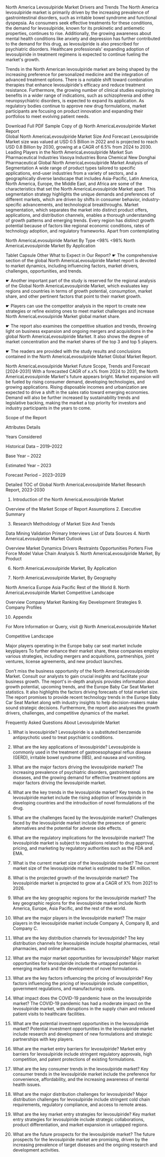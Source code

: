 North America Levosulpiride Market Drivers and Trends
The North America levosulpiride market is primarily driven by the increasing prevalence of gastrointestinal disorders, such as irritable bowel syndrome and functional dyspepsia. As consumers seek effective treatments for these conditions, the demand for levosulpiride, known for its prokinetic and antiemetic properties, continues to rise. Additionally, the growing awareness about mental health conditions like anxiety and depression has further contributed to the demand for this drug, as levosulpiride is also prescribed for psychiatric disorders. Healthcare professionals' expanding adoption of levosulpiride in treatment regimens is expected to continue fueling the market's growth.

Trends in the North American levosulpiride market are being shaped by the increasing preference for personalized medicine and the integration of advanced treatment options. There is a notable shift toward combination therapies that enhance levosulpiride's efficacy and reduce treatment resistance. Furthermore, the growing number of clinical studies exploring its benefits in a wider range of indications, such as schizophrenia and other neuropsychiatric disorders, is expected to expand its application. As regulatory bodies continue to approve new drug formulations, market participants are focusing on product innovation and expanding their portfolios to meet evolving patient needs.

Download Full PDF Sample Copy of @ North AmericaLevosulpiride Market Report  
Global North AmericaLevosulpiride Market Size And Forecast
Levosulpiride Market size was valued at USD 0.5 Billion in 2022 and is projected to reach USD 0.8 Billion by 2030, growing at a CAGR of 6.5% from 2024 to 2030.
Leading Players in the North AmericaLevosulpiride Market
Sun Pharmaceutical Industries
Vasoya Industries
Bona Chemical
New Donghai Pharmaceutical
Global North AmericaLevosulpiride Market Analysis of Segmentation
A wide range of product types tailored to specific applications, end-user industries from a variety of sectors, and a geographically diverse landscape that includes Asia-Pacific, Latin America, North America, Europe, the Middle East, and Africa are some of the characteristics that set the North AmericaLevosulpiride Market apart. This segmentation strategy highlights the unique demands and preferences of different markets, which are driven by shifts in consumer behavior, industry-specific advancements, and technological breakthroughs. Market segmentation, which separates the market into distinct product offers, applications, and distribution channels, enables a thorough understanding of growth patterns and emerging trends. Every region has distinct growth potential because of factors like regional economic conditions, rates of technology adoption, and regulatory frameworks. Apart from contemplating

North AmericaLevosulpiride Market By Type
<98%
<98%
North AmericaLevosulpiride Market By Application

Tablet
Capsule
Other
What to Expect in Our Report?
☛ The comprehensive section of the global North AmericaLevosulpiride Market report is devoted to market dynamics, including influencing factors, market drivers, challenges, opportunities, and trends.

☛ Another important part of the study is reserved for the regional analysis of the Global North AmericaLevosulpiride Market, which evaluates key regions and countries in terms of growth potential, consumption, market share, and other pertinent factors that point to their market growth.

☛ Players can use the competitor analysis in the report to create new strategies or refine existing ones to meet market challenges and increase North AmericaLevosulpiride Market global market share.

☛ The report also examines the competitive situation and trends, throwing light on business expansion and ongoing mergers and acquisitions in the global North AmericaLevosulpiride Market. It also shows the degree of market concentration and the market shares of the top 3 and top 5 players.

☛ The readers are provided with the study results and conclusions contained in the North AmericaLevosulpiride Market Global Market Report.

North AmericaLevosulpiride Market Future Scope, Trends and Forecast [2024-2031]
With a forecasted CAGR of x.x% from 2024 to 2031, the North AmericaLevosulpiride Market's future appears bright. Market expansion will be fueled by rising consumer demand, developing technologies, and growing applications. Rising disposable incomes and urbanization are expected to drive a shift in the sales ratio toward emerging economies. Demand will also be further increased by sustainability trends and legislative backing, making the market a top priority for investors and industry participants in the years to come.

Scope of the Report

Attributes Details

Years Considered

Historical Data – 2019–2022

Base Year – 2022

Estimated Year – 2023

Forecast Period – 2023–2029

Detailed TOC of Global North AmericaLevosulpiride Market Research Report, 2023-2030
1. Introduction of the North AmericaLevosulpiride Market

Overview of the Market
Scope of Report
Assumptions
2. Executive Summary

3. Research Methodology of Market Size And Trends

Data Mining
Validation
Primary Interviews
List of Data Sources
4. North AmericaLevosulpiride Market Outlook

Overview
Market Dynamics
Drivers
Restraints
Opportunities
Porters Five Force Model
Value Chain Analysis
5. North AmericaLevosulpiride Market, By Product

6. North AmericaLevosulpiride Market, By Application

7. North AmericaLevosulpiride Market, By Geography

North America
Europe
Asia Pacific
Rest of the World
8. North AmericaLevosulpiride Market Competitive Landscape

Overview
Company Market Ranking
Key Development Strategies
9. Company Profiles

10. Appendix

For More Information or Query, visit @ North AmericaLevosulpiride Market

Competitive Landscape

Major players operating in the Europe baby car seat market include keyplayers To further enhance their market share, these companies employ various strategies, including mergers and acquisitions, partnerships, joint ventures, license agreements, and new product launches.

Don’t miss the business opportunity of the North AmericaLevosulpiride Market. Consult our analysts to gain crucial insights and facilitate your business growth.
The report's in-depth analysis provides information about growth potential, upcoming trends, and the Europe Baby Car Seat Market statistics. It also highlights the factors driving forecasts of total market size. The report promises to provide recent technology trends in the Europe Baby Car Seat Market along with industry insights to help decision-makers make sound strategic decisions. Furthermore, the report also analyses the growth drivers, challenges, and competitive dynamics of the market.

Frequently Asked Questions About Levosulpiride Market
1. What is levosulpiride?
Levosulpiride is a substituted benzamide antipsychotic used to treat psychiatric conditions.

2. What are the key applications of levosulpiride?
Levosulpiride is commonly used in the treatment of gastroesophageal reflux disease (GERD), irritable bowel syndrome (IBS), and nausea and vomiting.

3. What are the major factors driving the levosulpiride market?
The increasing prevalence of psychiatric disorders, gastrointestinal diseases, and the growing demand for effective treatment options are major factors driving the levosulpiride market.

4. What are the key trends in the levosulpiride market?
Key trends in the levosulpiride market include the rising adoption of levosulpiride in developing countries and the introduction of novel formulations of the drug.

5. What are the challenges faced by the levosulpiride market?
Challenges faced by the levosulpiride market include the presence of generic alternatives and the potential for adverse side effects.

6. What are the regulatory implications for the levosulpiride market?
The levosulpiride market is subject to regulations related to drug approval, pricing, and marketing by regulatory authorities such as the FDA and EMA.

7. What is the current market size of the levosulpiride market?
The current market size of the levosulpiride market is estimated to be $X million.

8. What is the projected growth of the levosulpiride market?
The levosulpiride market is projected to grow at a CAGR of X% from 2021 to 2026.

9. What are the key geographic regions for the levosulpiride market?
The key geographic regions for the levosulpiride market include North America, Europe, Asia Pacific, and the rest of the world.

10. What are the major players in the levosulpiride market?
The major players in the levosulpiride market include Company A, Company B, and Company C.

11. What are the key distribution channels for levosulpiride?
The key distribution channels for levosulpiride include hospital pharmacies, retail pharmacies, and online pharmacies.

12. What are the major market opportunities for levosulpiride?
Major market opportunities for levosulpiride include the untapped potential in emerging markets and the development of novel formulations.

13. What are the key factors influencing the pricing of levosulpiride?
Key factors influencing the pricing of levosulpiride include competition, government regulations, and manufacturing costs.

14. What impact does the COVID-19 pandemic have on the levosulpiride market?
The COVID-19 pandemic has had a moderate impact on the levosulpiride market, with disruptions in the supply chain and reduced patient visits to healthcare facilities.

15. What are the potential investment opportunities in the levosulpiride market?
Potential investment opportunities in the levosulpiride market include research and development of new formulations and strategic partnerships with key players.

16. What are the market entry barriers for levosulpiride?
Market entry barriers for levosulpiride include stringent regulatory approvals, high competition, and patent protections of existing formulations.

17. What are the key consumer trends in the levosulpiride market?
Key consumer trends in the levosulpiride market include the preference for convenience, affordability, and the increasing awareness of mental health issues.

18. What are the major distribution challenges for levosulpiride?
Major distribution challenges for levosulpiride include stringent cold chain requirements, regulatory compliance, and access to remote areas.

19. What are the key market entry strategies for levosulpiride?
Key market entry strategies for levosulpiride include strategic collaborations, product differentiation, and market expansion in untapped regions.

20. What are the future prospects for the levosulpiride market?
The future prospects for the levosulpiride market are promising, driven by the increasing prevalence of target diseases and the ongoing research and development activities.
